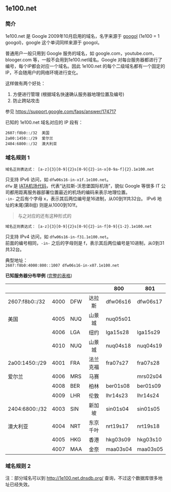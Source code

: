 ## 1e100.net  

### 简介
 1e100.net 是 Google 2009年10月启用的域名，名字来源于 <a href="http://en.wikipedia.org/wiki/Googol" target="_blank">googol</a> (1e100 = 1 googol)，google 这个单词同样来源于 googol。

 普通用户一般只用到 Google 服务的域名，如 google.com，youtube.com，blooger.com 等，一般不会用到1e100.net域名。Google 对每台服务器都进行了编号，每个IP都会对应一个域名。因此 1e100.net 的每个二级域名都有一个固定的IP，不会随用户的网络环境进行变化。

 这样做有两个好处：  
1.  方便进行管理 (根据域名快速确认服务器地理位置及编号)  
2.  防止跨站攻击  

 参见 https://support.google.com/faqs/answer/174717   


已知的 1e100.net 域名对应的 IP 段有：  
<pre><code>2607:f8b0::/32  美国   
2a00:1450::/29  爱尔兰   
2404:6800::/32  澳大利亚</code></pre>  

### 域名规则 1  

<pre><code>域名正则表达式： [a-z]{3}[0-9]{2}<span="color:blue">s</span>[0-9]{2}-in-x[0-9a-f]{2}.1e100.net</code></pre>  
只支持 IPv6 访问，如 <code>dfw06s16-in-x1f.1e100.net</code>。  
<code>dfw</code> 是 <a href="http://en.wikipedia.org/wiki/International_Air_Transport_Association_airport_code" target="_blank">IATA机场代码</a>，代表“达拉斯-沃思堡国际机场”，貌似 Google 等很多 IT 公司都用距离服务器部署位置最近的机场的编码来表示地理位置。  
<code>-in-</code> 之后有个字母 x，表示其后两位编号是16进制，从00到1f共32台。
IPv6 地址的末尾(第8组) 则是从1000到101f。  

> 与之对应的还有这种形式的  
<pre><code>域名正则表达式： [a-z]{3}[0-9]{2}s[0-9]{2}-in-f[0-9]{1-2}.1e100.net</code></pre>  
只支持 IPv4 访问，如 <code>dfw06s16-in-f31.1e100.net</code>。  
前面的编号相同，<code>-in-</code> 之后的字母则是 f，表示其后两位编号是10进制，从0到31共32台。

典型地址：  
<code>2607:f8b0:4000:800::1007 dfw06s16-in-x07.1e100.net</code>

**已知服务器分布举例**  (<a href="https://docs.google.com/spreadsheets/d/1a5HI0lkc1TycJdwJnCVDVd3x6_gemI3CQhNHhdsVmP8" target="_blank">完整的表格</a>)  

|                |      |     |            | 800      | 801      |
|----------------|------|-----|:----------:|----------|----------|
| 2607:f8b0::/32 | 4000 | DFW | 达拉斯     | dfw06s16 | dfw06s17 |
| 美国           | 4005 | NUQ | 山景城     | nuq05s01 |          |
|                | 4006 | LGA | 纽约       | lga15s28 | lga15s29 |
|                | 4010 | NUQ | 山景城     | nuq04s18 | nuq04s19 |
| 2a00:1450::/29 | 4001 | FRA | 法兰克福   | fra07s27 | fra07s28 |
| 爱尔兰         | 4006 | MRS | 马赛       |          | mrs02s04 |
|                | 4008 | BER | 柏林       | ber01s08 | ber01s09 | 
|                | 4009 | LHR | 伦敦       | lhr14s23 | lhr14s24 |
| 2404:6800::/32 | 4003 | SIN | 新加坡     | sin01s04 | sin01s05 |
| 澳大利亚       | 4004 | NRT | 东京千叶   | nrt19s17 | nrt19s18 |
|                | 4005 | HKG | 香港       | hkg03s09 | hkg03s10 |
|                | 4007 | MAA | 金奈       | maa03s04 | maa03s05 |


### 域名规则 2   


注：部分域名可以到 http://1e100.net.dnsdb.org/ 查询，不过这个数据库很多地址已经失效。